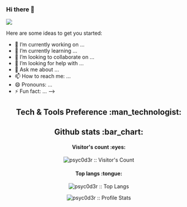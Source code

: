 ### Hi there 👋

  <img align="center" src="https://img.shields.io/github/followers/psyc0d3r?color=Red&logoColor=heavy%20blue&style=social" />
</a>

Here are some ideas to get you started:

- 🔭 I’m currently working on ...
- 🌱 I’m currently learning ...
- 👯 I’m looking to collaborate on ...
- 🤔 I’m looking for help with ...
- 💬 Ask me about ...
- 📫 How to reach me: ...
- 😄 Pronouns: ...
- ⚡ Fun fact: ...
-->
<h2 align="center">Tech & Tools Preference :man_technologist:</h2>

<h2 align="center">Github stats :bar_chart:</h2>

<h4 align="center">Visitor's count :eyes:</h4>

<p align="center"><img src="https://profile-counter.glitch.me/{psyc0d3r}/count.svg" alt="psyc0d3r :: Visitor's Count" /></p>

<h4 align="center">Top langs :tongue:</h4>

<p align="center"><img src="https://github-readme-stats.vercel.app/api/top-langs/?username=psyc0d3r&langs_count=10&theme=tokyonight&layout=compact" alt="psyc0d3r :: Top Langs" /></p>

<p align="center"><img src="https://github-readme-stats.vercel.app/api?username=psyc0d3r&show_icons=true&theme=synthwave" alt="psyc0d3r :: Profile Stats" /></p>

